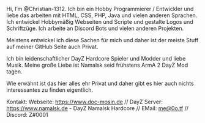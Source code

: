 
Hi, I’m @Christian-1312. Ich bin ein Hobby Programmierer / Entwickler und liebe das arbeiten mit HTML, CSS, PHP, Java und vielen anderen Sprachen. Ich entwickel Hobbymäßig Webseiten und Scripte und gestalte Logos und Schriftzüge. Ich arbeite an Discord Bots und vielen anderen Projekten.

Meistens entwickel ich diese Sachen für mich und daher ist der meiste Stuff auf meiner GitHub Seite auch Privat.

Ich bin leidenschaftlicher DayZ Hardcore Spieler und Modder und liebe Musik. Meine große Liebe ist Namalsk seid frühstens ArmA 2 DayZ Mod tagen.

Wie erwähnt ist das hier alles ehr Privat und daher gibt es hier auch nichts interessantes zu finden eigentlich.

Kontakt: Webseite: https://www.doc-mosin.de // DayZ Server: https://www.namalsk.de - DayZ Namalsk Hardcore // EMail: me@0o.tf // Discord: Z#0001


